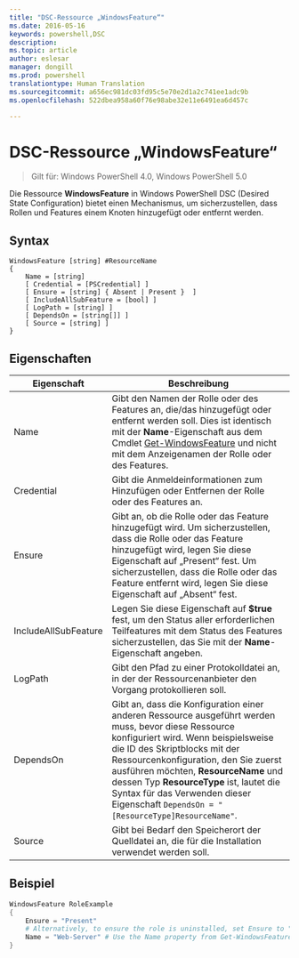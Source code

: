 ```yaml
---
title: "DSC-Ressource „WindowsFeature“"
ms.date: 2016-05-16
keywords: powershell,DSC
description: 
ms.topic: article
author: eslesar
manager: dongill
ms.prod: powershell
translationtype: Human Translation
ms.sourcegitcommit: a656ec981dc03fd95c5e70e2d1a2c741ee1adc9b
ms.openlocfilehash: 522dbea958a60f76e98abe32e11e6491ea6d457c

---
```


# DSC-Ressource „WindowsFeature“

> Gilt für: Windows PowerShell 4.0, Windows PowerShell 5.0

Die Ressource **WindowsFeature** in Windows PowerShell DSC (Desired State Configuration) bietet einen Mechanismus, um sicherzustellen, dass Rollen und Features einem Knoten hinzugefügt oder entfernt werden.

## Syntax

```
WindowsFeature [string] #ResourceName
{
    Name = [string]
    [ Credential = [PSCredential] ]
    [ Ensure = [string] { Absent | Present }  ]
    [ IncludeAllSubFeature = [bool] ]
    [ LogPath = [string] ]
    [ DependsOn = [string[]] ]
    [ Source = [string] ]
}
```

## Eigenschaften

|  Eigenschaft  |  Beschreibung   | 
|---|---| 
| Name| Gibt den Namen der Rolle oder des Features an, die/das hinzugefügt oder entfernt werden soll. Dies ist identisch mit der __Name__-Eigenschaft aus dem Cmdlet [Get-WindowsFeature](https://technet.microsoft.com/en-us/library/jj205469.aspx) und nicht mit dem Anzeigenamen der Rolle oder des Features.| 
| Credential| Gibt die Anmeldeinformationen zum Hinzufügen oder Entfernen der Rolle oder des Features an.| 
| Ensure| Gibt an, ob die Rolle oder das Feature hinzugefügt wird. Um sicherzustellen, dass die Rolle oder das Feature hinzugefügt wird, legen Sie diese Eigenschaft auf „Present“ fest. Um sicherzustellen, dass die Rolle oder das Feature entfernt wird, legen Sie diese Eigenschaft auf „Absent“ fest.| 
| IncludeAllSubFeature| Legen Sie diese Eigenschaft auf __$true__ fest, um den Status aller erforderlichen Teilfeatures mit dem Status des Features sicherzustellen, das Sie mit der __Name__-Eigenschaft angeben.| 
| LogPath| Gibt den Pfad zu einer Protokolldatei an, in der der Ressourcenanbieter den Vorgang protokollieren soll.| 
| DependsOn| Gibt an, dass die Konfiguration einer anderen Ressource ausgeführt werden muss, bevor diese Ressource konfiguriert wird. Wenn beispielsweise die ID des Skriptblocks mit der Ressourcenkonfiguration, den Sie zuerst ausführen möchten, __ResourceName__ und dessen Typ __ResourceType__ ist, lautet die Syntax für das Verwenden dieser Eigenschaft `DependsOn = "[ResourceType]ResourceName"`.| 
| Source| Gibt bei Bedarf den Speicherort der Quelldatei an, die für die Installation verwendet werden soll.| 

## Beispiel
```powershell
WindowsFeature RoleExample
{
    Ensure = "Present" 
    # Alternatively, to ensure the role is uninstalled, set Ensure to "Absent"
    Name = "Web-Server" # Use the Name property from Get-WindowsFeature  
}
```




<!--HONumber=Oct16_HO1-->


